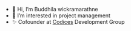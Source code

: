 - 👋 Hi, I’m Buddhila wickramarathne
- 👀 I’m interested in project management 
- ✨ Cofounder at [Codices](https://codices.dev/) Development Group
<!-- - ✨ Founder at .... Development Group -->
<!---- 💞️ I’m looking to collaborate on ...
- 🌱 I’m currently learning AI


- 📫 How to reach me by--->
<!---
Buddhila/Buddhila is a ✨ special ✨ repository because its `README.md` (this file) appears on your GitHub profile.
You can click the Preview link to take a look at your changes.
rsffyrfyfhgsrdhfyedhxc
--->
